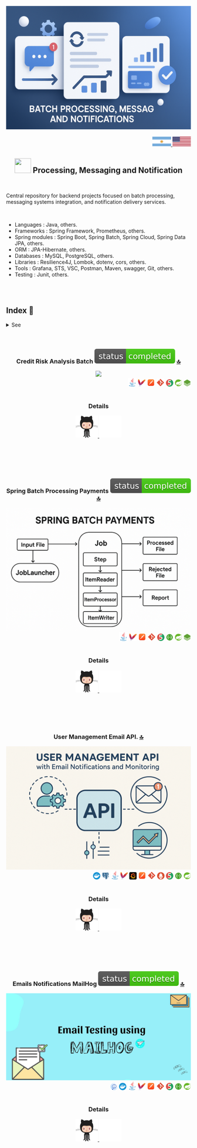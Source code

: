 <div align = "center">
<img src="./doc/assets/img/project-img.png" >
</div>

<br>

<div align="right">
     <a href="./translations/README.es.md" target="_blank">
       <img src="./doc/assets/img/arg-flag.jpg" width="10%" height="10%" />
   </a>
    <a href="https://github.com/andresWeitzel/Api_Rest_Microservices_Projects" target="_blank">
       <img src="./doc/assets/img/eeuu-flag.jpg" width="10%" height="10%" />
   </a>
</div>

<div align="center">

##  <img width="45" height="40" src="./doc/assets/gifs/notification.gif" />  Processing, Messaging and Notification

</div>


<br>

Central repository for backend projects focused on batch processing, messaging systems integration, and notification delivery services.

<br>

 * Languages : Java, others.
 * Frameworks : Spring Framework, Prometheus, others.
 * Spring modules : Spring Boot, Spring Batch, Spring Cloud, Spring Data JPA, others.
 * ORM : JPA-Hibernate, others.
 * Databases : MySQL, PostgreSQL, others.
 * Libraries : Resilience4J, Lombok, dotenv, cors, others.
 * Tools : Grafana, STS, VSC, Postman, Maven, swagger, Git, others.
 * Testing : Junit, others.


 <br>
 
 <br>

<!------Start Index----->

## Index 📜

<details>
 <summary> See </summary>

 <br>

#### 🗂️ Projects
* [Credit Risk Analysis Batch ![Status](./doc/assets/icons/badges/status-completed.svg)](#credit-risk-analysis-batch--)

  <div align="left">
    <img width="24" height="24" src="doc/assets/icons/backend/java/png/java.png" />
    <img width="20" height="20" src="doc/assets/icons/devops/png/maven.png" />
    <img width="22" height="22" src="doc/assets/icons/devops/png/postman.png" />
    <img width="22" height="22" src="doc/assets/icons/devops/png/git.png" />
    <img width="20" height="20" src="doc/assets/icons/backend/java/png/junit.png" />
    <img width="20" height="20" src="doc/assets/icons/backend/java/png/spring-boot.png" /> 
    <img width="20" height="20" src="doc/assets/icons/backend/java/png/spring-batch.png" />    
  </div>

<br>  

* [Spring Batch Processing Payments ![Status](./doc/assets/icons/badges/status-completed.svg)](#spring-batch-processing-payments--)

  <div align="left">
    <img width="24" height="24" src="doc/assets/icons/backend/java/png/java.png" />
    <img width="20" height="20" src="doc/assets/icons/devops/png/maven.png" />
    <img width="22" height="22" src="doc/assets/icons/devops/png/postman.png" />
    <img width="22" height="22" src="doc/assets/icons/devops/png/git.png" />
    <img width="20" height="20" src="doc/assets/icons/backend/java/png/junit.png" />
    <img width="20" height="20" src="doc/assets/icons/backend/java/png/spring-boot.png" /> 
    <img width="20" height="20" src="doc/assets/icons/backend/java/png/spring-batch.png" />    
  </div>

<br>   

* [User Management Email API](#user-management-email-api-)

  <div align="left">
    <img width="20" height="20" src="doc/assets/icons/devops/png/docker.png" />
    <img width="20" height="20" src="doc/assets/icons/database/png/postgres.png" />
    <img width="24" height="24" src="doc/assets/icons/backend/java/png/java.png" />
    <img width="20" height="20" src="doc/assets/icons/devops/png/maven.png" />
    <img width="20" height="20" src="doc/assets/icons/devops/png/grafana.png" />
    <img width="22" height="22" src="doc/assets/icons/devops/png/postman.png" />
    <img width="22" height="22" src="doc/assets/icons/devops/png/git.png" />
    <img width="20" height="20" src="doc/assets/icons/devops/png/prometheus.png" />
    <img width="20" height="20" src="doc/assets/icons/backend/java/png/junit.png" />
    <img width="20" height="20" src="doc/assets/icons/devops/png/swagger.png" />
    <img width="20" height="20" src="doc/assets/icons/backend/java/png/spring-boot.png" />    
  </div>

<br>     

* [Emails Notifications MailHog ![Status](./doc/assets/icons/badges/status-completed.svg)](#emails-notifications-mailhog--)

  <div align="left">
    <img width="20" height="20" src="doc/assets/icons/backend/java/png/log-four-j.png" />
    <img width="20" height="20" src="doc/assets/icons/devops/png/docker.png" />
    <img width="24" height="24" src="doc/assets/icons/backend/java/png/java.png" />
    <img width="20" height="20" src="doc/assets/icons/devops/png/maven.png" />
    <img width="22" height="22" src="doc/assets/icons/devops/png/postman.png" />
    <img width="22" height="22" src="doc/assets/icons/devops/png/git.png" />
    <img width="20" height="20" src="doc/assets/icons/backend/java/png/junit.png" />
    <img width="20" height="20" src="doc/assets/icons/devops/png/swagger.png" />
    <img width="20" height="20" src="doc/assets/icons/backend/java/png/spring-boot.png" />    
  </div>

<br>

</details>

<!------Stop Index----->
  
 <br>
 
 <br>


 <!------START Credit_Risk_Analysis_Batch------>

<div align="center">
  
### Credit Risk Analysis Batch ![Status](./doc/assets/icons/badges/status-completed.svg) [🔝](#index-)

  
<a href="https://github.com/andresWeitzel/Credit_Risk_Analysis_Batch" target="_blank">
  <img src="https://github.com/andresWeitzel/Credit_Risk_Analysis_Batch/blob/master/src/main/resources/static/img/credit_risk.png" >
</a>

  <div align="right">
    <img width="24" height="24" src="doc/assets/icons/backend/java/png/java.png" />
    <img width="20" height="20" src="doc/assets/icons/devops/png/maven.png" />
    <img width="22" height="22" src="doc/assets/icons/devops/png/postman.png" />
    <img width="22" height="22" src="doc/assets/icons/devops/png/git.png" />
    <img width="20" height="20" src="doc/assets/icons/backend/java/png/junit.png" />
    <img width="20" height="20" src="doc/assets/icons/backend/java/png/spring-boot.png" /> 
    <img width="20" height="20" src="doc/assets/icons/backend/java/png/spring-batch.png" />    
  </div>

<br>

 ### Details

<div style="display: inline-block; vertical-align: middle; text-align: center;">
  <a href="https://github.com/andresWeitzel/Credit_Risk_Analysis_Batch" target="_blank">
    <img width="60" height="60" alt="code" src="./doc/assets/gifs/social-networks/github.gif" style="display: inline-block;" />
  </a>
  <a href="https://www.youtube.com/watch?v=9IEHzHfXZbo" target="_blank">
    <img width="60" height="60" alt="playlist" src="./doc/assets/gifs/social-networks/youtubeLogo.gif" style="display: inline-block;" />
  </a>
</div>
   
<!------END Credit_Risk_Analysis_Batch------->


<br>
<br>
<br> 
<br>
<br> 
<br>

 <!------START Spring_Batch_Processing_Payments------>

<div align="center">
  
### Spring Batch Processing Payments ![Status](./doc/assets/icons/badges/status-completed.svg) [🔝](#index-)

  
<a href="https://github.com/andresWeitzel/Spring_Batch_Payments" target="_blank">
  <img src="https://github.com/andresWeitzel/Spring_Batch_Payments/blob/master/src/main/resources/static/img/spring_batch_payments.png" >
</a>

  <div align="right">
    <img width="24" height="24" src="doc/assets/icons/backend/java/png/java.png" />
    <img width="20" height="20" src="doc/assets/icons/devops/png/maven.png" />
    <img width="22" height="22" src="doc/assets/icons/devops/png/postman.png" />
    <img width="22" height="22" src="doc/assets/icons/devops/png/git.png" />
    <img width="20" height="20" src="doc/assets/icons/backend/java/png/junit.png" />
    <img width="20" height="20" src="doc/assets/icons/devops/png/swagger.png" />
    <img width="20" height="20" src="doc/assets/icons/backend/java/png/spring-boot.png" /> 
    <img width="20" height="20" src="doc/assets/icons/backend/java/png/spring-batch.png" />    
  </div>

<br>

 ### Details

<div style="display: inline-block; vertical-align: middle; text-align: center;">
  <a href="https://github.com/andresWeitzel/Spring_Batch_Payments" target="_blank">
    <img width="60" height="60" alt="code" src="./doc/assets/gifs/social-networks/github.gif" style="display: inline-block;" />
  </a>
  <a href="https://www.youtube.com/watch?v=zPqArsLfH7o" target="_blank">
    <img width="60" height="60" alt="playlist" src="./doc/assets/gifs/social-networks/youtubeLogo.gif" style="display: inline-block;" />
  </a>
</div>
   
<!------END Spring_Batch_Processing_Payments------->

<br>
<br>
<br> 
<br>
<br> 
<br>


<!------START email-api-service-MailPit------>

<div align="center">
  
### User Management Email API. [🔝](#index-)

  
<a href="https://github.com/andresWeitzel/email-api-service-MailPit" target="_blank">
  <img src="https://github.com/andresWeitzel/email-api-service-MailPit/blob/master/src/main/resources/static/img/email-project.png" >
</a>

  <div align="right">
    <img width="20" height="20" src="doc/assets/icons/devops/png/docker.png" />
    <img width="20" height="20" src="doc/assets/icons/database/png/postgres.png" />
    <img width="24" height="24" src="doc/assets/icons/backend/java/png/java.png" />
    <img width="20" height="20" src="doc/assets/icons/devops/png/maven.png" />
    <img width="20" height="20" src="doc/assets/icons/devops/png/grafana.png" />
    <img width="22" height="22" src="doc/assets/icons/devops/png/postman.png" />
    <img width="22" height="22" src="doc/assets/icons/devops/png/git.png" />
    <img width="20" height="20" src="doc/assets/icons/devops/png/prometheus.png" />
    <img width="20" height="20" src="doc/assets/icons/backend/java/png/junit.png" />
    <img width="20" height="20" src="doc/assets/icons/devops/png/swagger.png" />
    <img width="20" height="20" src="doc/assets/icons/backend/java/png/spring-boot.png" />    
  </div>

<br>

 ### Details

<div style="display: inline-block; vertical-align: middle; text-align: center;">
  <a href="https://github.com/andresWeitzel/email-api-service-MailPit" target="_blank">
    <img width="60" height="60" alt="code" src="./doc/assets/gifs/social-networks/github.gif" style="display: inline-block;" />
  </a>
  <a href="" target="_blank">
    <img width="60" height="60" alt="playlist" src="./doc/assets/gifs/social-networks/youtubeLogo.gif" style="display: inline-block;" />
  </a>
</div>
   
<!------END email-api-service-MailPit------>


<br>
<br>
<br> 
<br>
<br> 
<br>

<!------START emails-notifications-MailHog------>

<div align="center">
  
### Emails Notifications MailHog ![Status](./doc/assets/icons/badges/status-completed.svg) [🔝](#index-)

  
<a href="https://github.com/andresWeitzel/emails-notifications-MailHog" target="_blank">
  <img src="https://github.com/andresWeitzel/emails-notifications-MailHog/blob/master/src/main/resources/static/img/mailhog.jpeg" >
</a>

 <div align="right">
      <img width="20" height="20" src="doc/assets/icons/backend/java/png/log-four-j.png" />
      <img width="20" height="20" src="doc/assets/icons/devops/png/docker.png" />
      <img width="24" height="24" src="doc/assets/icons/backend/java/png/java.png" />
      <img width="20" height="20" src="doc/assets/icons/devops/png/maven.png" />
      <img width="22" height="22" src="doc/assets/icons/devops/png/postman.png" />
      <img width="22" height="22" src="doc/assets/icons/devops/png/git.png" />
      <img width="20" height="20" src="doc/assets/icons/backend/java/png/junit.png" />
      <img width="20" height="20" src="doc/assets/icons/devops/png/swagger.png" />
      <img width="20" height="20" src="doc/assets/icons/backend/java/png/spring-boot.png" />
    
</div>

<br>

 ### Details

<div style="display: inline-block; vertical-align: middle; text-align: center;">
  <a href="https://github.com/andresWeitzel/emails-notifications-MailHog" target="_blank">
    <img width="60" height="60" alt="code" src="./doc/assets/gifs/social-networks/github.gif" style="display: inline-block;" />
  </a>
  <a href="https://www.youtube.com/watch?v=QMlpFdOQHfI" target="_blank">
    <img width="60" height="60" alt="playlist" src="./doc/assets/gifs/social-networks/youtubeLogo.gif" style="display: inline-block;" />
  </a>
</div>
   
<!------END emails-notifications-MailHog------>


<br>
<br>
<br>
<br>
<br>
<br>

